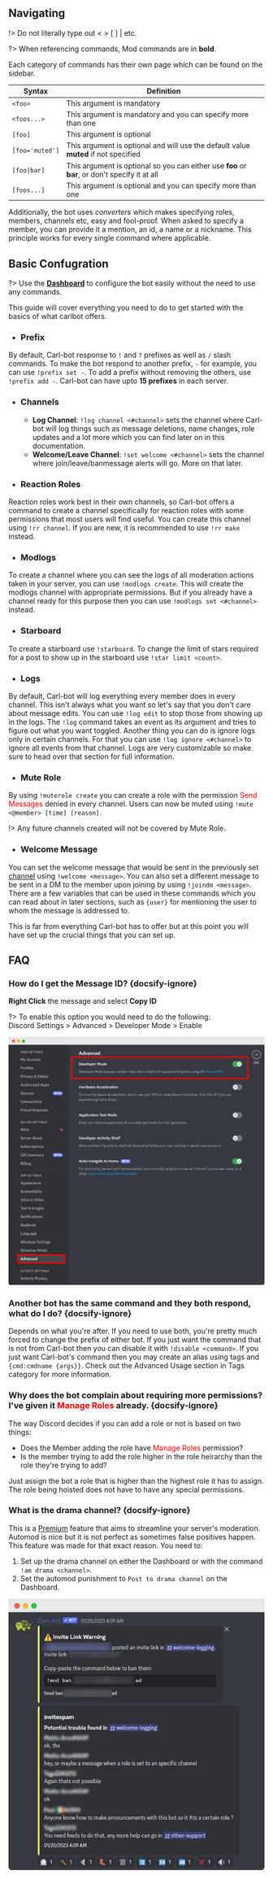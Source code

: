 ## Navigating
!> Do not literally type out < > [ ] | etc.

?> When referencing commands, Mod commands are in **bold**.

Each category of commands has their own page which can be found on the sidebar.

| Syntax            | Definition                                                                                        |
| ----------------- | ------------------------------------------------------------------------------------------------- |
| `<foo>`           | This argument is mandatory                                                                        |
| `<foos...>`       | This argument is mandatory and you can specify more than one                                      |
| `[foo]`           | This argument is optional                                                                         |
| `[foo='muted']`   | This argument is optional and will use the default value **muted** if not specified               |
| `[foo\|bar]`      | This argument is optional so you can either use **foo** or **bar**, or don't specify it at all    |
| `[foos...]`       | This argument is optional and you can specify more than one                                       |

Additionally, the bot uses *converters* which makes specifying roles, members, channels etc, easy and fool-proof. When asked to specify a member, you can provide it a mention, an id, a name or a nickname. This principle works for every single command where applicable.


## Basic Confugration
?> Use the **[Dashboard](https://carl.gg)** to configure the bot easily without the need to use any commands.

This guide will cover everything you need to do to get started with the basics of what carlbot offers.


+ ### Prefix
By default, Carl-bot response to `!` and `?` prefixes as well as `/` slash commands. To make the bot respond to another prefix, `-` for example, you can use `!prefix set -`.
To add a prefix without removing the others, use `!prefix add -`. Carl-bot can have upto **15 prefixes** in each server.


+ ### Channels
    - **Log Channel**: `!log channel <#channel>` sets the channel where Carl-bot will log things such as message deletions, name changes, role updates and a lot more which you can find later on in this documentation.
    - **Welcome/Leave Channel**: `!set welcome <#channel>` sets the channel where join/leave/banmessage alerts will go. More on that later.


+ ### Reaction Roles
Reaction roles work best in their own channels, so Carl-bot offers a command to create a channel specifically for reaction roles with some permissions that most users will find useful. You can create this channel using `!rr channel`. If you are new, it is recommended to use `!rr make` instead.


+ ### Modlogs
To create a channel where you can see the logs of all moderation actions taken in your server, you can use `!modlogs create`. This will create the modlogs channel with appropriate permissions. But if you already have a channel ready for this purpose then you can use `!modlogs set <#channel>` instead.


+ ### Starboard
To create a starboard use `!starboard`. To change the limit of stars required for a post to show up in the starboard use `!star limit <count>`.


+ ### Logs
By default, Carl-bot will log everything every member does in every channel. This isn't always what you want so let's say that you don't care about message edits. You can use `!log edit` to stop those from showing up in the logs.
The `!log` command takes an event as its argument and tries to figure out what you want toggled. Another thing you can do is ignore logs only in certain channels. For that you can use `!log ignore <#channel>` to ignore all events from that channel. Logs are very customizable so make sure to head over that section for full information.


+ ### Mute Role
By using `!muterole create` you can create a role with the permission <span style="color: red;">Send Messages</span> denied in every channel. Users can now be muted using `!mute <@member> [time] [reason]`.

!> Any future channels created will not be covered by Mute Role.


+ ### Welcome Message
You can set the welcome message that would be sent in the previously set [channel](#channels) using `!welcome <message>`. You can also set a different message to be sent in a DM to the member upon joining by using `!joindm <message>`. There are a few variables that can be used in these commands which you can read about in later sections, such as `{user}` for mentioning the user to whom the message is addressed to.


This is far from everything Carl-bot has to offer but at this point you will have set up the crucial things that you can set up.


## FAQ

### How do I get the Message ID? {docsify-ignore}
**Right Click** the message and select **Copy ID**

?> To enable this option you would need to do the following:<br>
Discord Settings > Advanced > Developer Mode > Enable

![Discord ID](_images/faq_discordid.png "Discord ID")


### Another bot has the same command and they both respond, what do I do? {docsify-ignore}
Depends on what you're after. If you need to use both, you're pretty much forced to change the prefix of either bot. If you just want the command that is not from Carl-bot then you can disable it with `!disable <command>`. If you just want Carl-bot's command then you may create an alias using tags and `{cmd:cmdname {args}}`. Check out the Advanced Usage section in Tags category for more information.


### Why does the bot complain about requiring more permissions? I've given it <span style="color: red;">Manage Roles</span> already. {docsify-ignore}
The way Discord decides if you can add a role or not is based on two things:
* Does the Member adding the role have <span style="color: red;">Manage Roles</span> permission?
* Is the member trying to add the role higher in the role heirarchy than the role they're trying to add?

Just assign the bot a role that is higher than the highest role it has to assign. The role being hoisted does not have to have any special permissions.


### What is the drama channel? {docsify-ignore}
This is a [Premium](https://www.patreon.com/carlbot) feature that aims to streamline your server's moderation. Automod is nice but it is not perfect as sometimes false positives happen. This feature was made for that exact reason. You need to:
1. Set up the drama channel on either the Dashboard or with the command `!am drama <channel>`.
2. Set the automod punishment to `Post to drama channel` on the Dashboard.

![Drama Channel](_images/faq_drama.png "Drama Channel")
